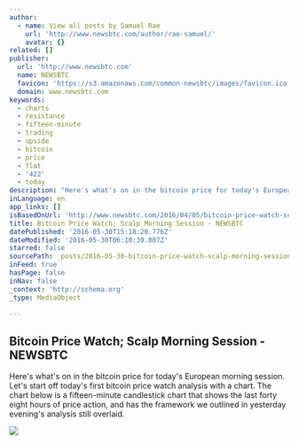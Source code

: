 ```yaml
---
author:
  - name: View all posts by Samuel Rae
    url: 'http://www.newsbtc.com/author/rae-samuel/'
    avatar: {}
related: []
publisher:
  url: 'http://www.newsbtc.com'
  name: NEWSBTC
  favicon: 'https://s3.amazonaws.com/common-newsbtc/images/favicon.ico'
  domain: www.newsbtc.com
keywords:
  - charts
  - resistance
  - fifteen-minute
  - trading
  - upside
  - bitcoin
  - price
  - flat
  - '422'
  - today
description: "Here's what's on in the bitcoin price for today's European morning session. Let's start off today's first bitcoin price watch analysis with a chart. The chart below is a fifteen-minute candlestick chart that shows the last forty eight hours of price action, and has the framework we outlined in yesterday evening's analysis still overlaid."
inLanguage: en
app_links: []
isBasedOnUrl: 'http://www.newsbtc.com/2016/04/05/bitcoin-price-watch-scalp-morning-s/'
title: Bitcoin Price Watch; Scalp Morning Session - NEWSBTC
datePublished: '2016-05-30T15:18:20.776Z'
dateModified: '2016-05-30T06:10:39.807Z'
starred: false
sourcePath: _posts/2016-05-30-bitcoin-price-watch-scalp-morning-session-newsbtc.md
inFeed: true
hasPage: false
inNav: false
_context: 'http://schema.org'
_type: MediaObject

---
```

<article style=""><h1>Bitcoin Price Watch; Scalp Morning Session - NEWSBTC</h1><p>Here's what's on in the bitcoin price for today's European morning session. Let's start off today's first bitcoin price watch analysis with a chart. The chart below is a fifteen-minute candlestick chart that shows the last forty eight hours of price action, and has the framework we outlined in yesterday evening's analysis still overlaid.</p><img src="http://s3.amazonaws.com/main-newsbtc-images/2016/04/05085852/Screen-Shot-2016-04-05-at-09.50.50.png" /></article>
